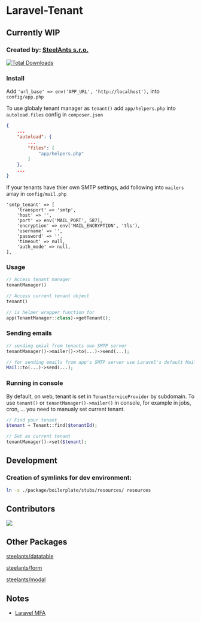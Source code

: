 # Laravel-Tenant

## Currently WIP

### Created by: [SteelAnts s.r.o.](https://www.steelants.cz/)

[![Total Downloads](https://img.shields.io/packagist/dt/steelants/form.svg?style=flat-square)](https://packagist.org/packages/steelants/laravel-boilerplate)


### Install

Add `'url_base' => env('APP_URL', 'http://localhost'),` into `config/app.php`

To use globaly tenant manager as `tenant()` add `app/helpers.php` into `autoload.files` config in `composer.json`
```json
{
    ...
    "autoload": {
        ...
        "files": [
            "app/helpers.php"
        ]
    },
    ...
}
```

If your tenants have thier own SMTP settings, add following into `mailers` array in `config/mail.php`
```
'smtp_tenant' => [
    'transport' => 'smtp',
    'host' => '',
    'port' => env('MAIL_PORT', 587),
    'encryption' => env('MAIL_ENCRYPTION', 'tls'),
    'username' => '',
    'password' => '',
    'timeout' => null,
    'auth_mode' => null,
],
```

### Usage
```php
// Access tenant manager
tenantManager()

// Access current tenant object
tenant()

// is helper wrapper function for
app(TenantManager::class)->getTenant();
```

### Sending emails
```php
// sending emial from tenants own SMTP server
tenantManager()->mailer()->to(...)->send(...);

// for sending emails from app's SMTP server use Laravel's default Mail class
Mail::to(...)->send(...);
```

### Running in console
By default, on web, tenant is set in `TenantServiceProvider` by subdomain. To use `tenant()` or `tenantManager()->mailer()` in console,
for example in jobs, cron, ... you need to manualy set current tenant.
```php
// Find your tenant
$tenant = Tenant::find($tenantId);

// Set as current tenant
tenantManager()->set($tenant);
```

## Development

### Creation of symlinks for dev environment:

```bash
ln -s ./package/boilerplate/stubs/resources/ resources
```

## Contributors
<a href="https://github.com/steelants/Laravel-Boilerplate/graphs/contributors">
  <img src="https://contrib.rocks/image?repo=steelants/Laravel-Boilerplate" />
</a>

## Other Packages
[steelants/datatable](https://github.com/steelants/Livewire-DataTable)

[steelants/form](https://github.com/steelants/Laravel-Form)

[steelants/modal](https://github.com/steelants/Livewire-Modal)


## Notes
* [Laravel MFA](https://dev.to/roxie/how-to-add-google-s-two-factor-authentication-to-a-laravel-8-application-4jjp)


